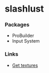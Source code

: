 # slashlust

### Packages

* ProBuilder
* Input System

### Links

* [Get textures](https://tileable.co/)
